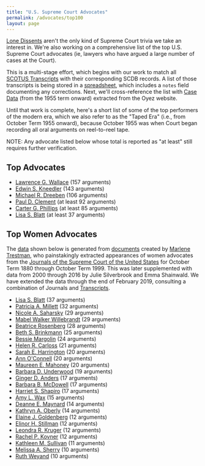 ```yaml
---
title: "U.S. Supreme Court Advocates"
permalink: /advocates/top100
layout: page
---
```


[Lone Dissents](/cases/loners) aren't the only kind of Supreme Court trivia we take an interest in.
We're also working on a comprehensive list of the top U.S. Supreme Court advocates (ie, lawyers who
have argued a large number of cases at the Court).

This is a multi-stage effort, which begins with our work to match all
[SCOTUS Transcripts](/transcripts/scotus) with their corresponding SCDB records. 
A list of those transcripts is being stored in a
[spreadsheet](https://github.com/jeffpar/lonedissent/blob/master/sources/ld/transcripts.csv),
which includes a `notes` field documenting any corrections.  Next, we'll cross-reference
the list with [Case Data](https://github.com/jeffpar/lonedissent/tree/master/sources/oyez/cases)
(from the 1955 term onward) extracted from the Oyez website.

Until that work is complete, here's a short list of some of the top performers of the modern era,
which we also refer to as the "Taped Era" (i.e., from October Term 1955 onward), because October
1955 was when Court began recording all oral arguments on reel-to-reel tape.

NOTE: Any advocate listed below whose total is reported as "at least" still requires further verification.

## Top Advocates

- [Lawrence G. Wallace](/advocates/top100/lawrence_wallace) (157 arguments)
- [Edwin S. Kneedler](/advocates/top100/edwin_kneedler) (143 arguments)
- [Michael R. Dreeben](/advocates/top100/michael_dreeben) (106 arguments)
- [Paul D. Clement](/advocates/top100/paul_clement) (at least 92 arguments)
- [Carter G. Phillips](/advocates/top100/carter_phillips) (at least 85 arguments)
- [Lisa S. Blatt](/advocates/top100/lisa_blatt) (at least 37 arguments)

## Top Women Advocates

The [data](https://github.com/jeffpar/lonedissent/blob/master/sources/ld/women-advocates.csv) shown below is generated from
[documents](https://supremecourthistory.org/history_oral_advocates.html) created by [Marlene Trestman](https://www.marlenetrestman.com),
who painstakingly extracted appearances of women advocates from the [Journals of the Supreme Court of the United States](https://www.supremecourt.gov/orders/journal.aspx)
for October Term 1880 through October Term 1999.  This was later supplemented with data from 2000 through 2016 by Julie Silverbrook and Emma Shainwald.
We have extended the data through the end of February 2019, consulting a combination of Journals and [Transcripts](https://www.supremecourt.gov/oral_arguments/argument_transcript/2018).

- [Lisa S. Blatt](/advocates/top100/lisa_blatt) (37 arguments)
- [Patricia A. Millett](/advocates/top100/patricia_millett) (32 arguments)
- [Nicole A. Saharsky](/advocates/top100/nicole_saharsky) (29 arguments)
- [Mabel Walker Willebrandt](/advocates/top100/mabel_willebrandt) (29 arguments)
- [Beatrice Rosenberg](/advocates/top100/beatrice_rosenberg) (28 arguments)
- [Beth S. Brinkmann](/advocates/top100/beth_brinkmann) (25 arguments)
- [Bessie Margolin](/advocates/top100/bessie_margolin) (24 arguments)
- [Helen R. Carloss](/advocates/top100/helen_carloss) (21 arguments)
- [Sarah E. Harrington](/advocates/top100/sarah_harrington) (20 arguments)
- [Ann O'Connell](/advocates/top100/ann_oconnell) (20 arguments)
- [Maureen E. Mahoney](/advocates/top100/maureen_mahoney) (20 arguments)
- [Barbara D. Underwood](/advocates/top100/barbara_underwood) (19 arguments)
- [Ginger D. Anders](/advocates/top100/ginger_anders) (17 arguments)
- [Barbara B. McDowell](/advocates/top100/barbara_mcdowell) (17 arguments)
- [Harriet S. Shapiro](/advocates/top100/harriet_shapiro) (17 arguments)
- [Amy L. Wax](/advocates/top100/amy_wax) (15 arguments)
- [Deanne E. Maynard](/advocates/top100/deanne_maynard) (14 arguments)
- [Kathryn A. Oberly](/advocates/top100/kathryn_oberly) (14 arguments)
- [Elaine J. Goldenberg](/advocates/top100/elaine_goldenberg) (12 arguments)
- [Elinor H. Stillman](/advocates/top100/elinor_stillman) (12 arguments)
- [Leondra R. Kruger](/advocates/top100/leondra_kruger) (12 arguments)
- [Rachel P. Kovner](/advocates/top100/rachel_kovner) (12 arguments)
- [Kathleen M. Sullivan](/advocates/top100/kathleen_sullivan) (11 arguments)
- [Melissa A. Sherry](/advocates/top100/melissa_sherry) (10 arguments)
- [Ruth Weyand](/advocates/top100/ruth_weyand) (10 arguments)
